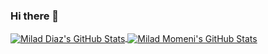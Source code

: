 ### Hi there 👋

<a href="https://diaz.ir">
  <img align="center" src="https://github-readme-stats.vercel.app/api?username=miladdiaz&show_icons=true&hide=prs,issues&line_height=42&count_private=true&theme=dark" alt="Milad Diaz's GitHub Stats" />
</a>

<a href="https://diaz.ir">
  <img align="center" src="https://github-readme-stats.vercel.app/api/top-langs/?username=miladdiaz&hide=html&langs_count=4&theme=dark&hide_title=true" alt="Milad Momeni's GitHub Stats" />
</a>
